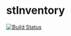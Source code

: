 # stInventory
[![Build Status](https://travis-ci.com/shepherdjerred-minecraft/stInventory.svg?branch=master)](https://travis-ci.com/shepherdjerred-minecraft/stInventory)
